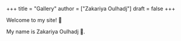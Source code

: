 +++
title = "Gallery"
author = ["Zakariya Oulhadj"]
draft = false
+++

Welcome to my site! 🎉

My name is Zakariya Oulhadj 🌲.
